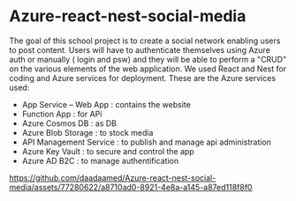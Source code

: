 # Azure-react-nest-social-media
The goal of this school project is to create a social network enabling users to post content. Users will have to authenticate themselves using Azure auth or manually ( login and psw) and they will be able to perform a "CRUD" on the various elements of the web application. We used React and Nest for coding and Azure services for deployment.
These are the Azure services used:
- App Service – Web App : contains the website
- Function App : for APi
- Azure Cosmos DB : as DB
- Azure Blob Storage : to stock media
- API Management Service : to publish and manage api administration
- Azure Key Vault : to secure and control the app
- Azure AD B2C : to manage authentification

https://github.com/daadaamed/Azure-react-nest-social-media/assets/77280622/a8710ad0-8921-4e8a-a145-a87ed118f8f0
